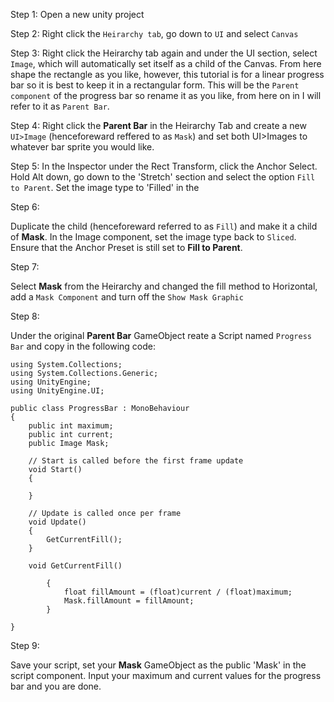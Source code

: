 Step 1:
 Open a new unity project
  
Step 2: 
 Right click the ``Heirarchy tab``, go down to ``UI`` and select ``Canvas``
  
Step 3:
 Right click the Heirarchy tab again and under the UI section, select ``Image``, which will automatically set itself as a child of the Canvas. From here shape the rectangle as
 you like, however, this tutorial is for a linear progress bar so it is best to keep it in a rectangular form. This will be the ``Parent component`` of the progress bar so rename
 it as you like, from here on in I will refer to it as ``Parent Bar``.
 
Step 4:
 Right click the **Parent Bar** in the Heirarchy Tab and create a new ``UI>Image`` (henceforeward reffered to as ``Mask``) and set both UI>Images to whatever bar 
 sprite you would like.
  
Step 5:
 In the Inspector under the Rect Transform, click the Anchor Select. Hold Alt down, go down to the 'Stretch' section and select the option ``Fill to Parent``. Set the
 image type to 'Filled' in the
 
Step 6:

 Duplicate the child (henceforeward referred to as ``Fill``) and make it a child of **Mask**. In the Image component, set the image type back to ``Sliced``. Ensure that the Anchor
 Preset is still set to **Fill to Parent**.

Step 7:

 Select **Mask** from the Heirarchy and changed the fill method to Horizontal, add a ``Mask Component`` and turn off the ``Show Mask Graphic``
 
Step 8:
 
 Under the original **Parent Bar** GameObject reate a Script named ``Progress Bar`` and copy in the following code:
 
    using System.Collections;
    using System.Collections.Generic;
    using UnityEngine;
    using UnityEngine.UI;

    public class ProgressBar : MonoBehaviour
    {
        public int maximum;
        public int current;
        public Image Mask;

        // Start is called before the first frame update
        void Start()
        {

        }

        // Update is called once per frame
        void Update()
        {
            GetCurrentFill();
        }

        void GetCurrentFill()

            {
                float fillAmount = (float)current / (float)maximum;
                Mask.fillAmount = fillAmount;
            }

    }

Step 9:

 Save your script, set your **Mask** GameObject as the public 'Mask' in the script component. Input your maximum and current values for the progress bar and you are done. 

